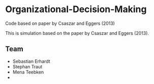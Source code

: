 # Organizational-Decision-Making
 Code based on paper by Csaszar and Eggers (2013)
 
 This is simulation based on the paper by Csaszar and Eggers (2013).

## Team

* Sebastian Erhardt
* Stephan Traut
* Mena Teebken
* 

